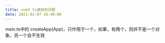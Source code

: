 ```yaml
---
title: vue3 ts遇到的问题
date: 2021-01-07 10:40:00
---
```


main.ts中的
createApp(App)，只作用于一个，如果，有两个，则并不是一个对象，另一个会不生效